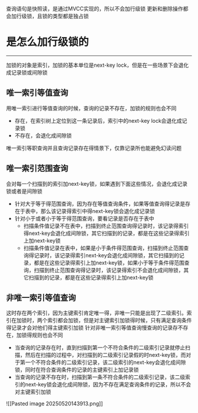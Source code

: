 查询语句是快照读，是通过MVCC实现的，所以不会加行级锁
更新和删除操作都会加行级锁，且锁的类型都是独占锁

# 是怎么加行级锁的
****
加锁的对象是索引，加锁的基本单位是next-key lock，但是在一些场景下会退化成记录锁或间隙锁

## 唯一索引等值查询
用唯一索引进行等值查询的时候，查询的记录不存在，加锁的规则也会不同
- 存在，在索引树上定位到这一条记录后，索引中的next-key lock会退化成记录锁
- 不存在，会退化成间隙锁

唯一索引等职查询并且查询记录存在得情景下，仅靠记录所也能避免幻读问题

## 唯一索引范围查询
会对每一个扫描到的索引加next-key锁，如果遇到下面这些情况，会退化成记录锁或者是间隙锁
- 针对大于等于得范围查询，因为存在等值查询条件，如果等值查询得记录是存在于表中，那么该记录得索引中得next-key锁会退化成记录锁
- 针对小于或者小于等于得范围查询，要看记录是否存在于表中
	- 扫描条件值记录不在表中，扫描到终止范围查询得记录时，该记录得索引得next-key会退化成间隙锁，其它扫描到的记录，都是在这些记录得索引上加next-key锁
	- 扫描条件值记录在表中，如果是小于条件得范围查询，扫描到终止范围查询得记录时，该记录得索引next-key会退化成间隙锁，其它扫描到的记录，都是在这些记录得索引上加next-key锁，如果小于等于条件得范围查询，扫描到终止范围查询得记录时，该记录得索引不会退化成间隙锁，其它扫描到的记录，都是在这些记录得索引上加next-key锁

## 非唯一索引等值查询
这时存在两个索引，因为主键索引肯定唯一得，非唯一只能是出现了二级索引。索引在加锁时，两个索引都会加锁，但是对主键索引加锁得时候，只有满足查询条件得记录才会对他们得主键索引加锁
针对非唯一索引等值查询慢查询的记录存不存在，加锁得规则也会不同
- 当查询的记录存在时，直到扫描到第一个不符合条件的二级索引记录就停止扫描，然后在扫描的过程中，对扫描到的二级索引记录假的时next-key锁，而对于第一个不符合条件的二级索引记录，该二级索引的next-key会退化成间隙锁，同时在符合查询条件的记录的主键索引上加记录锁
- 当查询的记录不存在时，扫描到第一条不符合条件的二级索引记录，该二级索引的next-key锁会退化成间隙锁，因为不存在满足查询条件的记录，所以不会对主键索引加锁

![[Pasted image 20250520143913.png]]